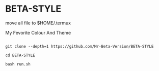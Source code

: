 # BETA-STYLE

move all file to $HOME/.termux

My Fevorite Colour And Theme

```

git clone --depth=1 https://github.com/Mr-Beta-Version/BETA-STYLE

cd BETA-STYLE

bash run.sh

```
